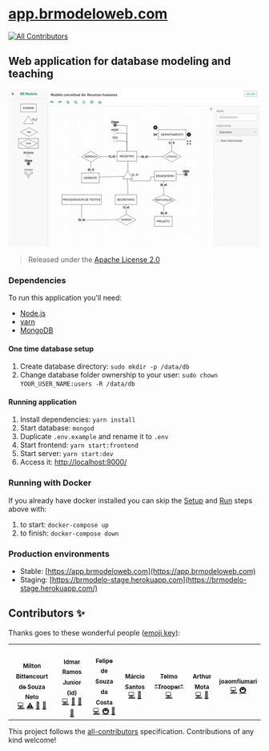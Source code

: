 # [app.brmodeloweb.com](https://app.brmodeloweb.com)
<!-- ALL-CONTRIBUTORS-BADGE:START - Do not remove or modify this section -->
[![All Contributors](https://img.shields.io/badge/all_contributors-7-orange.svg?style=flat-square)](#contributors-)
<!-- ALL-CONTRIBUTORS-BADGE:END -->

## Web application for database modeling and teaching

![Hero shot](https://raw.githubusercontent.com/brmodeloweb/brmodelo-site/master/img/hero-shot.png)
> Released under the [Apache License 2.0](https://choosealicense.com/licenses/apache-2.0/)

### Dependencies

To run this application you'll need:

- [Node.js](https://nodejs.org/)
- [yarn](https://yarnpkg.com/)
- [MongoDB](https://www.mongodb.com/)

#### One time database setup

1. Create database directory: `sudo mkdir -p /data/db`
1. Change database folder ownership to your user: `sudo chown YOUR_USER_NAME:users -R /data/db`

#### Running application

1. Install dependencies: `yarn install`
1. Start database: `mongod`
1. Duplicate `.env.example` and rename it to `.env`
1. Start frontend: `yarn start:frontend`
1. Start server: `yarn start:dev`
1. Access it: [http://localhost:9000/](http://localhost:9000/)

### Running with Docker

If you already have docker installed you can skip the [Setup](#setup) and [Run](#run) steps above with:

1. to start: `docker-compose up`
1. to finish: `docker-compose down`

### Production environments

- Stable: [https://app.brmodeloweb.com](https://app.brmodeloweb.com)
- Staging: [https://brmodelo-stage.herokuapp.com](https://brmodelo-stage.herokuapp.com/)

## Contributors ✨

Thanks goes to these wonderful people ([emoji key](https://allcontributors.org/docs/en/emoji-key)):

<!-- ALL-CONTRIBUTORS-LIST:START - Do not remove or modify this section -->
<!-- prettier-ignore-start -->
<!-- markdownlint-disable -->
<table>
  <tr>
    <td align="center"><a href="https://github.com/miltonbsn"><img src="https://avatars2.githubusercontent.com/u/881231?v=4?s=100" width="100px;" alt=""/><br /><sub><b>Milton Bittencourt de Souza Neto</b></sub></a><br /><a href="https://github.com/brmodeloweb/brmodelo-app/commits?author=miltonbsn" title="Code">💻</a> <a href="https://github.com/brmodeloweb/brmodelo-app/commits?author=miltonbsn" title="Tests">⚠️</a> <a href="https://github.com/brmodeloweb/brmodelo-app/issues?q=author%3Amiltonbsn" title="Bug reports">🐛</a> <a href="#maintenance-miltonbsn" title="Maintenance">🚧</a></td>
    <td align="center"><a href="http://id.etc.br"><img src="https://avatars3.githubusercontent.com/u/301545?v=4?s=100" width="100px;" alt=""/><br /><sub><b>Idmar Ramos Junior (Id)</b></sub></a><br /><a href="https://github.com/brmodeloweb/brmodelo-app/commits?author=idmarjr" title="Code">💻</a> <a href="#design-idmarjr" title="Design">🎨</a> <a href="#projectManagement-idmarjr" title="Project Management">📆</a> <a href="#maintenance-idmarjr" title="Maintenance">🚧</a></td>
    <td align="center"><a href="https://about.me/feekosta"><img src="https://avatars3.githubusercontent.com/u/13004903?v=4?s=100" width="100px;" alt=""/><br /><sub><b>Felipe de Souza da Costa</b></sub></a><br /><a href="https://github.com/brmodeloweb/brmodelo-app/commits?author=feekosta" title="Code">💻</a> <a href="#infra-feekosta" title="Infrastructure (Hosting, Build-Tools, etc)">🚇</a> <a href="https://github.com/brmodeloweb/brmodelo-app/pulls?q=is%3Apr+reviewed-by%3Afeekosta" title="Reviewed Pull Requests">👀</a></td>
    <td align="center"><a href="https://github.com/oicramps"><img src="https://avatars.githubusercontent.com/u/7519115?v=4?s=100" width="100px;" alt=""/><br /><sub><b>Márcio Santos</b></sub></a><br /><a href="https://github.com/brmodeloweb/brmodelo-app/commits?author=oicramps" title="Code">💻</a> <a href="https://github.com/brmodeloweb/brmodelo-app/pulls?q=is%3Apr+reviewed-by%3Aoicramps" title="Reviewed Pull Requests">👀</a></td>
    <td align="center"><a href="https://www.linkedin.com/in/telmo-trooper/"><img src="https://avatars.githubusercontent.com/u/9438853?v=4?s=100" width="100px;" alt=""/><br /><sub><b>Telmo "Trooper"</b></sub></a><br /><a href="https://github.com/brmodeloweb/brmodelo-app/commits?author=telmotrooper" title="Code">💻</a></td>
    <td align="center"><a href="https://www.linkedin.com/in/arthurmota/"><img src="https://avatars.githubusercontent.com/u/25749372?v=4?s=100" width="100px;" alt=""/><br /><sub><b>Arthur Mota</b></sub></a><br /><a href="https://github.com/brmodeloweb/brmodelo-app/commits?author=ArthurMota9" title="Code">💻</a> <a href="https://github.com/brmodeloweb/brmodelo-app/pulls?q=is%3Apr+reviewed-by%3AArthurMota9" title="Reviewed Pull Requests">👀</a></td>
    <td align="center"><a href="https://github.com/joaomfiumari"><img src="https://avatars.githubusercontent.com/u/7141759?v=4?s=100" width="100px;" alt=""/><br /><sub><b>joaomfiumari</b></sub></a><br /><a href="https://github.com/brmodeloweb/brmodelo-app/commits?author=joaomfiumari" title="Code">💻</a> <a href="#infra-joaomfiumari" title="Infrastructure (Hosting, Build-Tools, etc)">🚇</a></td>
  </tr>
</table>

<!-- markdownlint-restore -->
<!-- prettier-ignore-end -->

<!-- ALL-CONTRIBUTORS-LIST:END -->

This project follows the [all-contributors](https://github.com/all-contributors/all-contributors) specification. Contributions of any kind welcome!